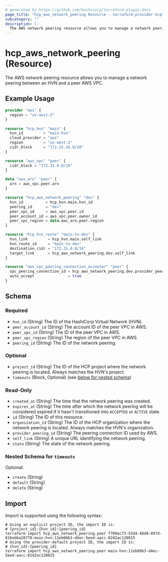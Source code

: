 ```yaml
---
# generated by https://github.com/hashicorp/terraform-plugin-docs
page_title: "hcp_aws_network_peering Resource - terraform-provider-hcp"
subcategory: ""
description: |-
  The AWS network peering resource allows you to manage a network peering between an HVN and a peer AWS VPC.
---
```


# hcp_aws_network_peering (Resource)

The AWS network peering resource allows you to manage a network peering between an HVN and a peer AWS VPC.

## Example Usage

```terraform
provider "aws" {
  region = "us-west-2"
}

resource "hcp_hvn" "main" {
  hvn_id         = "main-hvn"
  cloud_provider = "aws"
  region         = "us-west-2"
  cidr_block     = "172.25.16.0/20"
}

resource "aws_vpc" "peer" {
  cidr_block = "172.31.0.0/16"
}

data "aws_arn" "peer" {
  arn = aws_vpc.peer.arn
}

resource "hcp_aws_network_peering" "dev" {
  hvn_id          = hcp_hvn.main.hvn_id
  peering_id      = "dev"
  peer_vpc_id     = aws_vpc.peer.id
  peer_account_id = aws_vpc.peer.owner_id
  peer_vpc_region = data.aws_arn.peer.region
}

resource "hcp_hvn_route" "main-to-dev" {
  hvn_link         = hcp_hvn.main.self_link
  hvn_route_id     = "main-to-dev"
  destination_cidr = "172.31.0.0/16"
  target_link      = hcp_aws_network_peering.dev.self_link
}

resource "aws_vpc_peering_connection_accepter" "peer" {
  vpc_peering_connection_id = hcp_aws_network_peering.dev.provider_peering_id
  auto_accept               = true
}
```

<!-- schema generated by tfplugindocs -->
## Schema

### Required

- `hvn_id` (String) The ID of the HashiCorp Virtual Network (HVN).
- `peer_account_id` (String) The account ID of the peer VPC in AWS.
- `peer_vpc_id` (String) The ID of the peer VPC in AWS.
- `peer_vpc_region` (String) The region of the peer VPC in AWS.
- `peering_id` (String) The ID of the network peering.

### Optional

- `project_id` (String) The ID of the HCP project where the network peering is located. Always matches the HVN's project.
- `timeouts` (Block, Optional) (see [below for nested schema](#nestedblock--timeouts))

### Read-Only

- `created_at` (String) The time that the network peering was created.
- `expires_at` (String) The time after which the network peering will be considered expired if it hasn't transitioned into `ACCEPTED` or `ACTIVE` state.
- `id` (String) The ID of this resource.
- `organization_id` (String) The ID of the HCP organization where the network peering is located. Always matches the HVN's organization.
- `provider_peering_id` (String) The peering connection ID used by AWS.
- `self_link` (String) A unique URL identifying the network peering.
- `state` (String) The state of the network peering.

<a id="nestedblock--timeouts"></a>
### Nested Schema for `timeouts`

Optional:

- `create` (String)
- `default` (String)
- `delete` (String)

## Import

Import is supported using the following syntax:

```shell
# Using an explicit project ID, the import ID is:
# {project_id}:{hvn_id}:{peering_id}
terraform import hcp_aws_network_peering.peer f709ec73-55d4-46d8-897d-816ebba28778:main-hvn:11eb60b3-d4ec-5eed-aacc-0242ac120015
# Using the provider-default project ID, the import ID is:
# {hvn_id}:{peering_id}
terraform import hcp_aws_network_peering.peer main-hvn:11eb60b3-d4ec-5eed-aacc-0242ac120015
```
